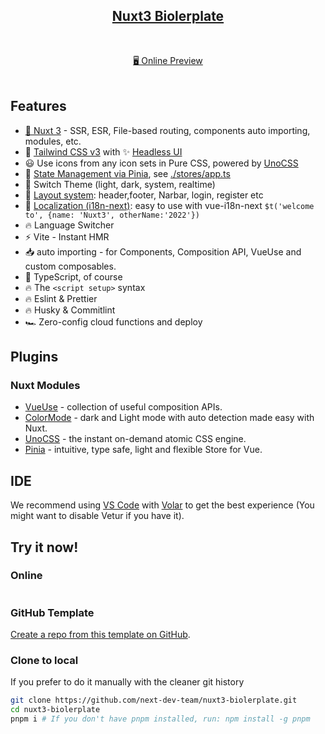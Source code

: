 
<h2 align="center">
<a href="https://github.com/next-dev-team/nuxt3-biolerplate">Nuxt3 Biolerplate</a> 
</h2><br>
<p align="center">
<a href="https://nuxt3-biolerplate.vercel.app//">🖥 Online Preview</a>
<br><br>
<a href="https://stackblitz.com/github/next-dev-team/nuxt3-biolerplate"><img src="https://developer.stackblitz.com/img/open_in_stackblitz.svg" alt=""></a>
</p>

## Features

- [💚 Nuxt 3](https://v3.nuxtjs.org) - SSR, ESR, File-based routing, components auto importing, modules, etc.
- 💨 [Tailwind CSS v3](https://tailwindcss.com/) with ✨ [Headless UI](https://headlessui.dev/)
- 😃 Use icons from any icon sets in Pure CSS, powered by [UnoCSS](https://github.com/antfu/unocss)
- 🍍 [State Management via Pinia](https://pinia.esm.dev), see [./stores/app.ts](./stores/app.ts)
- 🌙 Switch Theme (light, dark, system, realtime)
- 📑 [Layout system](./layouts): header,footer, Narbar, login, register etc
- 🚩 [Localization (i18n-next)](https://github.com/intlify/vue-i18n-next/tree/master/examples/frameworks/nuxt3): easy to use with vue-i18n-next `$t('welcome to', {name: 'Nuxt3', otherName:'2022'})`
- 🔥 Language Switcher
- ⚡️ Vite - Instant HMR
- 📥 auto importing - for Components, Composition API, VueUse and custom composables.
- 🦾 TypeScript, of course
- 🔥 The `<script setup>` syntax
- 🔥 Eslint & Prettier
- 🔥 Husky & Commitlint
- 🏎 Zero-config cloud functions and deploy



## Plugins

### Nuxt Modules

- [VueUse](https://github.com/vueuse/vueuse) - collection of useful composition APIs.
- [ColorMode](https://github.com/nuxt-community/color-mode-module) - dark and Light mode with auto detection made easy with Nuxt.
- [UnoCSS](https://github.com/antfu/unocss) - the instant on-demand atomic CSS engine.
- [Pinia](https://pinia.esm.dev/) - intuitive, type safe, light and flexible Store for Vue.

## IDE

We recommend using [VS Code](https://code.visualstudio.com/) with [Volar](https://github.com/johnsoncodehk/volar) to get the best experience (You might want to disable Vetur if you have it).


## Try it now!

### Online

<a href="https://stackblitz.com/github/antfu/vitesse-nuxt3"><img src="https://developer.stackblitz.com/img/open_in_stackblitz.svg" alt=""></a>

### GitHub Template

[Create a repo from this template on GitHub](https://github.com/next-dev-team/nuxt3-biolerplate/generate).

### Clone to local

If you prefer to do it manually with the cleaner git history

```bash
git clone https://github.com/next-dev-team/nuxt3-biolerplate.git
cd nuxt3-biolerplate
pnpm i # If you don't have pnpm installed, run: npm install -g pnpm
```
